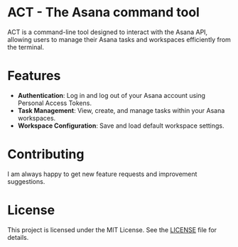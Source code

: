 # ACT - The Asana command tool

ACT is a command-line tool designed to interact with the Asana API, allowing users to manage their Asana tasks and workspaces efficiently from the terminal.

# Features
- **Authentication**: Log in and log out of your Asana account using Personal Access Tokens.
- **Task Management**: View, create, and manage tasks within your Asana workspaces.
- **Workspace Configuration**: Save and load default workspace settings.

# Contributing
I am always happy to get new feature requests and improvement suggestions.

# License
This project is licensed under the MIT License. See the [LICENSE][license] file for details.

[license]: ./LICENSE